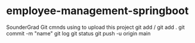 # employee-management-springboot
SounderGrad
Git cmnds using to upload this project
git add / git add .
git commit -m "name"
git log
git status
git push -u origin main
